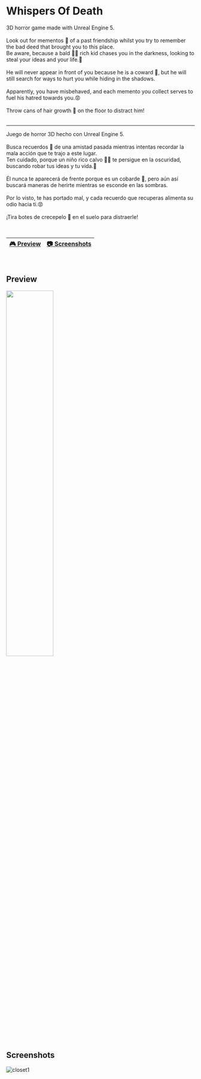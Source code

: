 # Whispers Of Death
3D horror game made with Unreal Engine 5.
<br>
<br>
Look out for mementos 📝 of a past friendship whilst you try to remember the bad deed that brought you to this place.
<br>
Be aware, because a bald 👨‍🦲 rich kid chases you in the darkness, looking to steal your ideas and your life.🔪
<br>
<br>
He will never appear in front of you because he is a coward 🐔, but he will still search for ways to hurt you while hiding in the shadows.
<br>
<br>
Apparently, you have misbehaved, and each memento you collect serves to fuel his hatred towards you.😡
<br>
<br>
Throw cans of hair growth 🍶 on the floor to distract him!
<br>
<br>

--------------------------------------------------------------
Juego de horror 3D hecho con Unreal Engine 5.
<br>
<br>
Busca recuerdos 📝 de una amistad pasada mientras intentas recordar la mala acción que te trajo a este lugar.
<br>
Ten cuidado, porque un niño rico calvo 👨‍🦲 te persigue en la oscuridad, buscando robar tus ideas y tu vida.🔪
<br>
<br>
Él nunca te aparecerá de frente porque es un cobarde 🐔, pero aún así buscará maneras de herirte mientras se esconde en las sombras.
<br>
<br>
Por lo visto, te has portado mal, y cada recuerdo que recuperas alimenta su odio hacia ti.😡
<br>
<br>
¡Tira botes de crecepelo 🍶 en el suelo para distraerle!

<br>

| [🎮 Preview](#preview) | [:camera: Screenshots](#screenshots) |
| --------------- | -------- |

<br>

## Preview

[<img src="https://cdn.pixabay.com/photo/2019/06/25/12/59/click-here-4298145_1280.png" width="50%">](https://www.youtube.com/watch?v=Wf63IvnhmEg "Demo game mechanics")


<br>
<br>

## Screenshots

![closet1](https://github.com/ricardobar96/Whispers-Of-Death/assets/73242474/c2125a31-fefe-4d23-abe8-c2d4f4f6ad59)
